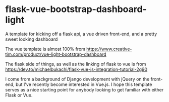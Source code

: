 # flask-vue-bootstrap-dashboard-light
A template for kicking off a flask api, a vue driven front-end, and a pretty sweet looking dashboard

The vue template is almost 100% from https://www.creative-tim.com/product/vue-light-bootstrap-dashboard

The flask side of things, as well as the linking of flask to vue is from https://dev.to/michaelbukachi/flask-vue-js-integration-tutorial-2g90

I come from a background of Django development with jQuery on the front-end, but I've recently become interested in Vue.js. I hope this template serves as a nice starting point for anybody looking to get familiar with either Flask or Vue.
